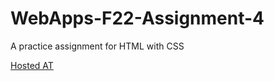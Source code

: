# WebApps-F22-Assignment-4
A practice assignment for HTML with CSS

[Hosted AT]( https://44-563-web-apps-f22.github.io/44563-webapps-assignment-4-sushmitha01/)
